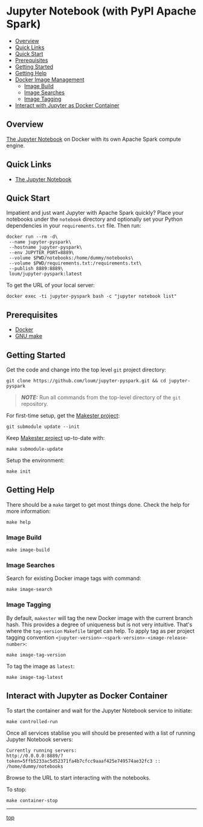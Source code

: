 # Jupyter Notebook (with PyPI Apache Spark)
- [Overview](#overview)
- [Quick Links](#quick-links)
- [Quick Start](#quick-start)
- [Prerequisites](#prerequisites)
- [Getting Started](#getting-started)
- [Getting Help](#getting-help)
- [Docker Image Management](#docker-image-management)
  - [Image Build](#image-build)
  - [Image Searches](#image-searches)
  - [Image Tagging](#image-tagging)
- [Interact with Jupyter as Docker Container](#interact-with-jupyter-as-docker-container)

## Overview

[The Jupyter Notebook](https://jupyter-notebook.readthedocs.io/en/stable/) on Docker with its own Apache Spark compute engine.

## Quick Links

- [The Jupyter Notebook](https://jupyter-notebook.readthedocs.io/en/stable/)

## Quick Start

Impatient and just want Jupyter with Apache Spark quickly?  Place your notebooks under the `notebook` directory and optionally set your Python dependencies in your `requirements.txt` file. Then run:

```
docker run --rm -d\
 --name jupyter-pyspark\
 --hostname jupyter-pyspark\
 --env JUPYTER_PORT=8889\
 --volume $PWD/notebooks:/home/dummy/notebooks\
 --volume $PWD/requirements.txt:/requirements.txt\
 --publish 8889:8889\
 loum/jupyter-pyspark:latest
```

To get the URL of your local server:

```
docker exec -ti jupyter-pyspark bash -c "jupyter notebook list"
```

## Prerequisites

- [Docker](https://docs.docker.com/install/)
- [GNU make](https://www.gnu.org/software/make/manual/make.html)

## Getting Started

Get the code and change into the top level `git` project directory:

```
git clone https://github.com/loum/jupyter-pyspark.git && cd jupyter-pyspark
```

> **_NOTE:_** Run all commands from the top-level directory of the `git` repository.

For first-time setup, get the [Makester project](https://github.com/loum/makester.git):

```
git submodule update --init
```

Keep [Makester project](https://github.com/loum/makester.git) up-to-date with:

```
make submodule-update
```

Setup the environment:

```
make init
```

## Getting Help

There should be a `make` target to get most things done. Check the help for more information:

```
make help
```

### Image Build

```
make image-build
```

### Image Searches

Search for existing Docker image tags with command:

```
make image-search
```

### Image Tagging
By default, `makester` will tag the new Docker image with the current branch hash. This provides a degree of uniqueness but is not very intuitive. That's where the `tag-version` `Makefile` target can help. To apply tag as per project tagging convention `<jupyter-version>-<spark-version>-<image-release-number>`:

```
make image-tag-version
```

To tag the image as `latest`:

```
make image-tag-latest
```

## Interact with Jupyter as Docker Container

To start the container and wait for the Jupyter Notebook service to initiate:

```
make controlled-run
```

Once all services stablise you will should be presented with a list of running Jupyter Notebook servers:

```
Currently running servers:
http://0.0.0.0:8889/?token=5ffb5233ac5d52371fa4b7cfcc9aaaf425e749574ae32fc3 :: /home/dummy/notebooks
```

Browse to the URL to start interacting with the notebooks.

To stop:

```
make container-stop
```

---
[top](#jupyter-notebook-with-pypi-apache-spark)
